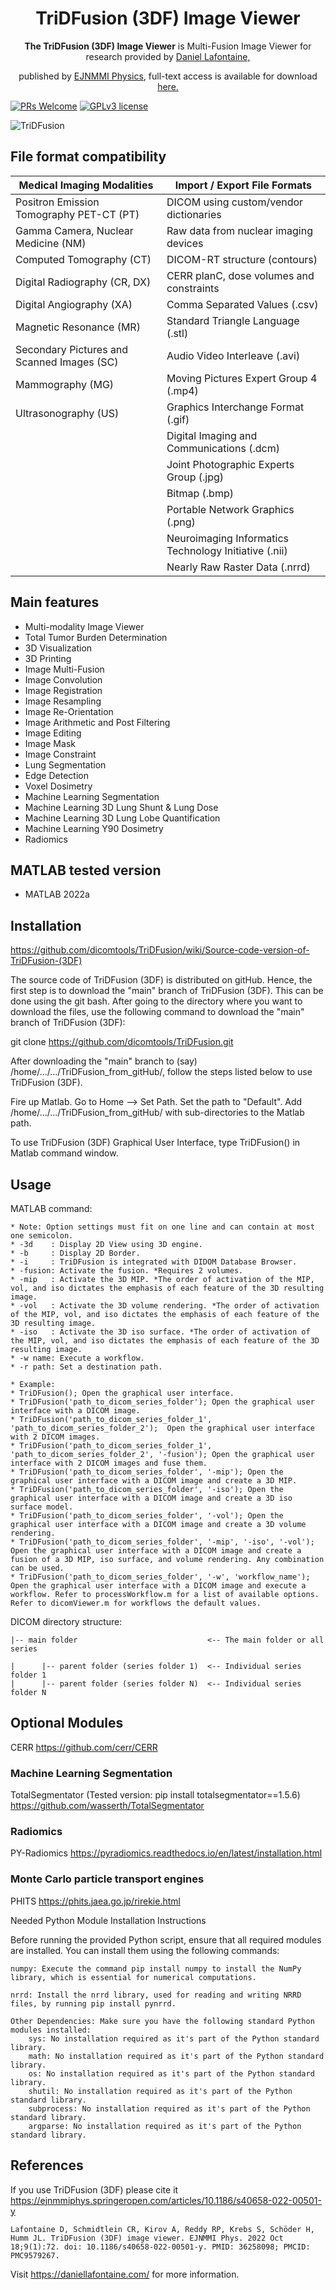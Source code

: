 
<div align="center">
  <h1>TriDFusion (3DF) Image Viewer</h1>
  <p><strong>The TriDFusion (3DF) Image Viewer</strong> is Multi-Fusion Image Viewer for research provided by <a href="https://daniellafontaine.com/">Daniel Lafontaine,</a></p><p>published by <a href="https://ejnmmiphys.springeropen.com/articles/10.1186/s40658-022-00501-y">EJNMMI Physics</a>, full-text access is available for download<a href="https://rdcu.be/cXP9i/"> here.</a></p> 
</div>
  
  
[![PRs Welcome](https://img.shields.io/badge/PRs-welcome-brightgreen.svg?style=flat-square)](https://github.com/dicomtools/TriDFusion)
[![GPLv3 license](https://img.shields.io/badge/License-GPLv3-blue.svg)](https://github.com/dicomtools/TriDFusion/blob/main/LICENSE)

![TriDFusion](images/TriDFusionMontage.png)

## File format compatibility

| Medical Imaging Modalities                 | Import / Export File Formats                         |
| ------------------------------------------ | ---------------------------------------------------- |
| Positron Emission Tomography PET-CT (PT)   | DICOM using custom/vendor dictionaries               |
| Gamma Camera, Nuclear Medicine (NM)        | Raw data from nuclear imaging devices                |
| Computed Tomography (CT)                   | DICOM-RT structure (contours)                        |
| Digital Radiography (CR, DX)               | CERR planC, dose volumes and constraints             |
| Digital Angiography (XA)                   | Comma Separated Values (.csv)                        |
| Magnetic Resonance (MR)                    | Standard Triangle Language (.stl)                    |
| Secondary Pictures and Scanned Images (SC) | Audio Video Interleave (.avi)                        |
| Mammography (MG)                           | Moving Pictures Expert Group 4 (.mp4)                |
| Ultrasonography (US) 						 | Graphics Interchange Format (.gif)                   |
|											 | Digital Imaging and Communications (.dcm)            |
|											 | Joint Photographic Experts Group (.jpg)              |
|											 | Bitmap (.bmp)                                        |
|											 | Portable Network Graphics (.png)                     |
|                                            | Neuroimaging Informatics Technology Initiative (.nii)|
|                                            | Nearly Raw Raster Data (.nrrd)                       |

## Main features
- Multi-modality Image Viewer
- Total Tumor Burden Determination
- 3D Visualization
- 3D Printing
- Image Multi-Fusion
- Image Convolution
- Image Registration
- Image Resampling
- Image Re-Orientation
- Image Arithmetic and Post Filtering
- Image Editing
- Image Mask
- Image Constraint
- Lung Segmentation
- Edge Detection
- Voxel Dosimetry
- Machine Learning Segmentation
- Machine Learning 3D Lung Shunt & Lung Dose
- Machine Learning 3D Lung Lobe Quantification
- Machine Learning Y90 Dosimetry
- Radiomics

## MATLAB tested version

* MATLAB 2022a

## Installation

https://github.com/dicomtools/TriDFusion/wiki/Source-code-version-of-TriDFusion-(3DF)

The source code of TriDFusion (3DF) is distributed on gitHub. Hence, the first step is to download the "main" branch of TriDFusion (3DF). This can be done using the git bash. After going to the directory where you want to download the files, use the following command to download the "main" branch of TriDFusion (3DF): 

git clone https://github.com/dicomtools/TriDFusion.git

After downloading the "main" branch to (say) /home/.../.../TriDFusion_from_gitHub/, follow the steps listed below to use TriDFusion (3DF).

Fire up Matlab. Go to Home --> Set Path. Set the path to "Default". Add /home/.../.../TriDFusion_from_gitHub/ with sub-directories to the Matlab path.

To use TriDFusion (3DF) Graphical User Interface, type TriDFusion() in Matlab command window.

## Usage

MATLAB command:

	* Note: Option settings must fit on one line and can contain at most one semicolon.
	* -3d    : Display 2D View using 3D engine.
	* -b     : Display 2D Border.
	* -i     : TriDFusion is integrated with DIDOM Database Browser.
	* -fusion: Activate the fusion. *Requires 2 volumes.
	* -mip   : Activate the 3D MIP. *The order of activation of the MIP, vol, and iso dictates the emphasis of each feature of the 3D resulting image.
	* -vol   : Activate the 3D volume rendering. *The order of activation of the MIP, vol, and iso dictates the emphasis of each feature of the 3D resulting image.
	* -iso   : Activate the 3D iso surface. *The order of activation of the MIP, vol, and iso dictates the emphasis of each feature of the 3D resulting image.
	* -w name: Execute a workflow.
	* -r path: Set a destination path. 

	* Example:
	* TriDFusion(); Open the graphical user interface.
	* TriDFusion('path_to_dicom_series_folder'); Open the graphical user interface with a DICOM image.
	* TriDFusion('path_to_dicom_series_folder_1', 'path_to_dicom_series_folder_2');  Open the graphical user interface with 2 DICOM images.
	* TriDFusion('path_to_dicom_series_folder_1', 'path_to_dicom_series_folder_2', '-fusion'); Open the graphical user interface with 2 DICOM images and fuse them.
	* TriDFusion('path_to_dicom_series_folder', '-mip'); Open the graphical user interface with a DICOM image and create a 3D MIP.
	* TriDFusion('path_to_dicom_series_folder', '-iso'); Open the graphical user interface with a DICOM image and create a 3D iso surface model.
	* TriDFusion('path_to_dicom_series_folder', '-vol'); Open the graphical user interface with a DICOM image and create a 3D volume rendering.
	* TriDFusion('path_to_dicom_series_folder', '-mip', '-iso', '-vol'); Open the graphical user interface with a DICOM image and create a fusion of a 3D MIP, iso surface, and volume rendering. Any combination can be used. 
	* TriDFusion('path_to_dicom_series_folder', '-w', 'workflow_name'); Open the graphical user interface with a DICOM image and execute a workflow. Refer to processWorkflow.m for a list of available options. Refer to dicomViewer.m for workflows the default values. 


DICOM directory structure:


    |-- main folder                             <-- The main folder or all series  

    |      |-- parent folder (series folder 1)  <-- Individual series folder 1
    |      |-- parent folder (series folder N)  <-- Individual series folder N
	
## Optional Modules

CERR 
https://github.com/cerr/CERR

### Machine Learning Segmentation
TotalSegmentator (Tested version: pip install totalsegmentator==1.5.6)
https://github.com/wasserth/TotalSegmentator

### Radiomics
PY-Radiomics 
https://pyradiomics.readthedocs.io/en/latest/installation.html

### Monte Carlo particle transport engines 
PHITS
https://phits.jaea.go.jp/rirekie.html

Needed Python Module Installation Instructions

Before running the provided Python script, ensure that all required modules are installed. You can install them using the following commands:

    numpy: Execute the command pip install numpy to install the NumPy library, which is essential for numerical computations.

    nrrd: Install the nrrd library, used for reading and writing NRRD files, by running pip install pynrrd.

    Other Dependencies: Make sure you have the following standard Python modules installed:
        sys: No installation required as it's part of the Python standard library.
        math: No installation required as it's part of the Python standard library.
        os: No installation required as it's part of the Python standard library.
        shutil: No installation required as it's part of the Python standard library.
        subprocess: No installation required as it's part of the Python standard library.
        argparse: No installation required as it's part of the Python standard library.

## References 

If you use TriDFusion (3DF) please cite it
https://ejnmmiphys.springeropen.com/articles/10.1186/s40658-022-00501-y
```
Lafontaine D, Schmidtlein CR, Kirov A, Reddy RP, Krebs S, Schöder H, Humm JL. TriDFusion (3DF) image viewer. EJNMMI Phys. 2022 Oct 18;9(1):72. doi: 10.1186/s40658-022-00501-y. PMID: 36258098; PMCID: PMC9579267.
```

Visit https://daniellafontaine.com/ for more information.